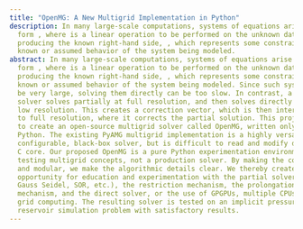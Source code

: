 ```yaml
---
title: "OpenMG: A New Multigrid Implementation in Python"
description: In many large-scale computations, systems of equations arise in the
  form , where is a linear operation to be performed on the unknown data ,
  producing the known right-hand side, , which represents some constraint of
  known or assumed behavior of the system being modeled.
abstract: In many large-scale computations, systems of equations arise in the
  form , where is a linear operation to be performed on the unknown data ,
  producing the known right-hand side, , which represents some constraint of
  known or assumed behavior of the system being modeled. Since such systems can
  be very large, solving them directly can be too slow. In contrast, a multigrid
  solver solves partially at full resolution, and then solves directly only at
  low resolution. This creates a correction vector, which is then interpolated
  to full resolution, where it corrects the partial solution. This project aims
  to create an open-source multigrid solver called OpenMG, written only in
  Python. The existing PyAMG multigrid implementation is a highly versatile,
  configurable, black-box solver, but is difficult to read and modify due to its
  C core. Our proposed OpenMG is a pure Python experimentation environment for
  testing multigrid concepts, not a production solver. By making the code simple
  and modular, we make the algorithmic details clear. We thereby create an
  opportunity for education and experimentation with the partial solver (Jacobi,
  Gauss Seidel, SOR, etc.), the restriction mechanism, the prolongation
  mechanism, and the direct solver, or the use of GPGPUs, multiple CPUs, MPI, or
  grid computing. The resulting solver is tested on an implicit pressure
  reservoir simulation problem with satisfactory results.
---
```


